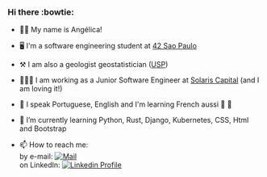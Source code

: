 ### Hi there :bowtie:
- :woman_astronaut: My name is Angélica!
- :desktop_computer: I'm a software engineering student at [42 Sao Paulo](https://www.42sp.org.br/)
- :hammer_and_pick: I am also a geologist geostatistician ([USP](https://www5.usp.br/))
- 👩🏻‍💻 I am working as a Junior Software Engineer at [Solaris Capital](https://www.solcap.com.br/) (and I am loving it!)
- 💬 I speak Portuguese, English and I'm learning French aussi :baguette_bread: :croissant:

- 🔭 I’m currently learning 
Python, Rust, Django, Kubernetes, CSS, Html and Bootstrap

- 📫 How to reach me:<br>
by e-mail: [![Mail](https://img.shields.io/badge/-Mail-blue?style=flat&logo=Gmail&logoColor=white&link=mailto:miranda.oliveira.angelica@gmail.com)](mailto:miranda.oliveira.angelica@gmail.com)<br>
on LinkedIn: [![Linkedin Profile](https://img.shields.io/badge/-LinkedIn_Profile-0072b1?style=flat&logo=Linkedin&logoColor=white&link=https://www.linkedin.com/in/anolivei/)](https://www.linkedin.com/in/anolivei/)<br>
